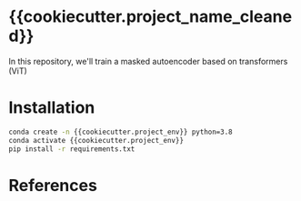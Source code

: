 # {{cookiecutter.project_name_cleaned}}

In this repository, we'll train a masked autoencoder based on transformers (ViT)


# Installation
```bash
conda create -n {{cookiecutter.project_env}} python=3.8
conda activate {{cookiecutter.project_env}}
pip install -r requirements.txt
```


# References
